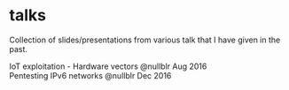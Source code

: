 # talks
Collection of slides/presentations from various talk that I have given in the past.


IoT exploitation - Hardware vectors @nullblr Aug 2016 <br>
Pentesting IPv6 networks @nullblr Dec 2016 <br>
